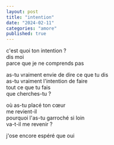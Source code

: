 ```yaml
---
layout: post
title: "intention"
date: "2024-02-11"
categories: "amore"
published: true
---
```


c'est quoi ton intention ?  
dis moi  
parce que je ne comprends pas  

as-tu vraiment envie de dire ce que tu dis  
as-tu vraiment l'intention de faire  
tout ce que tu fais  
que cherches-tu ?  

où as-tu placé ton cœur  
me revient-il  
pourquoi l'as-tu garroché si loin  
va-t-il me revenir ?

j'ose encore espéré que oui  
